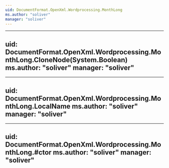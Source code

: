 ```yaml
---
uid: DocumentFormat.OpenXml.Wordprocessing.MonthLong
ms.author: "soliver"
manager: "soliver"
---
```


---
uid: DocumentFormat.OpenXml.Wordprocessing.MonthLong.CloneNode(System.Boolean)
ms.author: "soliver"
manager: "soliver"
---

---
uid: DocumentFormat.OpenXml.Wordprocessing.MonthLong.LocalName
ms.author: "soliver"
manager: "soliver"
---

---
uid: DocumentFormat.OpenXml.Wordprocessing.MonthLong.#ctor
ms.author: "soliver"
manager: "soliver"
---
